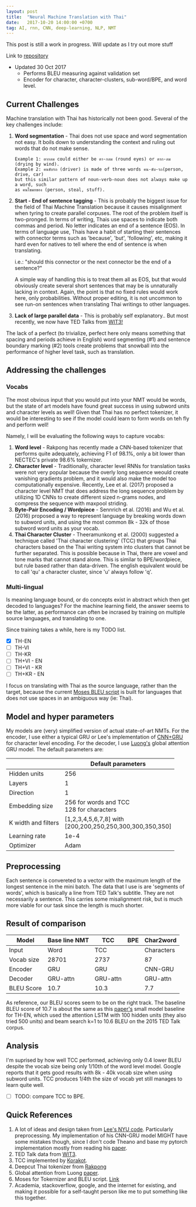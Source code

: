 ```yaml
---
layout: post
title:  "Neural Machine Translation with Thai"
date:   2017-10-20 14:00:00 +0700
tag: AI, rnn, CNN, deep-learning, NLP, NMT
---
```


This post is still a work in progress. Will update as I try out more stuff

Link to [repository](https://github.com/petetanru)

- Updated 30 Oct 2017 
  - Performs BLEU measuring against validation set
  - Encoder for character, character-clusters, sub-word/BPE, and word level. 

## Current Challenges

Machine translation with Thai has historically not been good. Several of the key challenges include:

1. **Word segmentation** - Thai does not use space and word segmentation not easy. It boils down to understanding the context and ruling out words that do not make sense.

   ```
   Example 1: ตากลม could either be ตา-กลม (round eyes) or ตาก-ลม (drying by wind). 
   Example 2: คนขับรถ (driver) is made of three words คน-ขับ-รถ(person, drive, car) 
   but this similar pattern of noun-verb-noun does not always make up a word, such 
   as คนโขมยของ (person, steal, stuff). 
   ```

2. **Start - End of sentence tagging** - This is probably the biggest issue for the field of Thai Machine Translation because it causes misalignment when tyring to create parallel corpuses. The root of the problem itself is two-pronged. In terms of writing, Thais use spaces to indicate both commas and period. No letter indicates an end of a sentence (EOS). In terms of language use, Thais have a habit of starting their sentences with connector terms such as 'because', 'but', 'following', etc, making it hard even for natives to tell where the end of sentence is when translating. 

   i.e.: "should this connector or the next connector be the end of a sentence?"

   A simple way of handling this is to treat them all as EOS, but that would obviously create several short sentences that may be is unnaturally lacking in context. Again, the point is that no fixed rules would work here, only probabilities. Without proper editing, it is not uncommon to see run-on sentences when translating Thai writings to other languages.

3. **Lack of large parallel data** - This is probably self explanatory.. But most recently, we now have TED Talks from [WIT3!](https://wit3.fbk.eu/)

The lack of a perfect (to trivialize, perfect here only means something that spacing and periods achieve in English) word segmenting (#1) and sentence boundary marking (#2) tools create problems that snowball into the performance of higher level task, such as translation.  

## Addressing the challenges

### Vocabs ###

The most obvious input that you would put into your NMT would be words, but the state of art models have found great success in using subword units and character levels as well! Given that Thai has no perfect tokenizer, it would be interesting to see if the model could learn to form words on teh fly and perform well! 

Namely, I will be evaluating the following ways to capture vocabs:

1. **Word level** - Rakpong has recently made a CNN-based tokenizer that performs quite adequately, achieving F1 of 98.1%, only a bit lower than NECTEC's private 98.6% tokernizer. 
2. **Character level** - Traditionally, character level RNNs for translation tasks were not very popular because the overly long sequence weould create vanishing gradients problem, and it would also make the model too computationally expensive. Recently, Lee et al. (2017) proposed a character level NMT that does address the long sequence problem by utilizing 1D CNNs to create different sized n-grams nodes, and compress the sequence with maxpool striding. 
3. **Byte-Pair Encoding / Wordpiece** - Sennrich et al. (2016) and Wu et al. (2016) proposed a way to represent language by breaking words down to subword units, and using the most common 8k - 32k of those subword word units as your vocab.
4. **Thai Character Cluster** - Theeramunkong et al. (2000) suggested a technique called 'Thai character clustering' (TCC) that groups Thai characters based on the Thai writing system into clusters that cannot be further separated. This is possible because in Thai, there are vowel and tone marks that cannot stand alone. This is similar to BPE/wordpiece, but rule based rather than data-driven. The english equivalent would be to call 'qu' a character cluster, since 'u' always follow 'q'. 

### Multi-lingual ###

Is meaning language bound, or do concepts exist in abstract which then get decoded to languages? For the machine learning field, the answer seems to be the latter, as performance can often be incrased by training on multiple source languages, and translating to one. 

Since training takes a while, here is my TODO list. 

- [x] TH-EN
- [ ] TH-VI
- [ ] TH-KR
- [ ] TH+VI - EN
- [ ] TH+VI - KR
- [ ] TH+KR - EN

I focus on translating with Thai as the source language, rather than the target, because the current [Moses BLEU script](https://github.com/moses-smt/mosesdecoder/blob/master/scripts/generic/multi-bleu.perl) is built for languages that does not use spaces in an ambiguous way (ie: Thai). 

## Model and hyper parameters ##

My models are (very) simplified version of actual state-of-art NMTs. For the encoder, I use either a typical GRU or Lee's implementation of [CNN+GRU](https://arxiv.org/abs/1610.03017) for character level encoding. For the decoder, I use [Luong's](http://aclweb.org/anthology/D15-1166) global attention GRU model. The default parameters are: 

|                     | Default parameters                       |
| ------------------- | ---------------------------------------- |
| Hidden units        | 256                                      |
| Layers              | 1                                        |
| Direction           | 1                                        |
| Embedding size      | 256 for words and TCC<br />128 for characters |
| K width and filters | [1,2,3,4,5,6,7,8] with<br />[200,200,250,250,300,300,350,350] |
| Learning rate       | 1e-4                                     |
| Optimizer           | Adam                                     |

## Preprocessing ##

Each sentence is convereted to a vector with the maximum length of the longest sentence in the mini batch. The data that I use is are 'segments of words', which is basically a line from TED Talk's subtitle. They are not necessarily a sentence. This carries some misalignment risk, but is much more viable for our task since the length is much shorter. 

## Result of comparison ##

| Model      | Base line NMT | TCC      | BPE  | Char2word  |
| ---------- | :------------ | -------- | ---- | ---------- |
| Input      | Word          | TCC      |      | Characters |
| Vocab size | 28701         | 2737     |      | 87         |
| Encoder    | GRU           | GRU      |      | CNN-GRU    |
| Decoder    | GRU-attn      | GRU-attn |      | GRU-attn   |
| BLEU Score | 10.7          | 10.3     |      | 7.7        |

As reference, our BLEU scores seem to be on the right track. The baseline BLEU score of 10.7 is about the same as this [paper's](https://arxiv.org/pdf/1606.07947.pdf) small model baseline for TH-EN, which used the attention LSTM with 100 hidden units (they also tried 500 units) and beam search k=1 to 10.6 BLEU on the 2015 TED Talk corpus. 

## Analysis ## 

I'm suprised by how well TCC performed, achieving only 0.4 lower BLEU despite the vocab size being only 1/10th of the word level model. Google reports that it gets good results with 8k - 40k vocab size when using subword units. TCC produces 1/4th the size of vocab yet still manages to learn quite well. 

-[ ] TODO: compare TCC to BPE. 

## Quick References ##

1. A lot of ideas and design taken from [Lee's NYU code](https://github.com/nyu-dl/dl4mt-c2c). Particularly preprocessing. My implementation of his CNN-GRU model MIGHT have some mistakes though, since I don't code Theano and base my pytorch implementation mostly from reading his [paper](https://arxiv.org/abs/1610.03017).
2. TED Talk data from [WIT3](https://wit3.fbk.eu/). 
3. TCC implemented by [Korakot](https://github.com/korakot). 
4. Deepcut Thai tokenizer from [Rakpong](https://github.com/rkcosmos/deepcut)
5. Global attention from Luong [paper](http://aclweb.org/anthology/D15-1166). 
6. Moses for Tokernizer and BLEU script. [Link](https://github.com/moses-smt/mosesdecoder)
7. Academia, stackoverflow, google, and the internet for existing, and making it possible for a self-taught person like me to put something like this together.  

